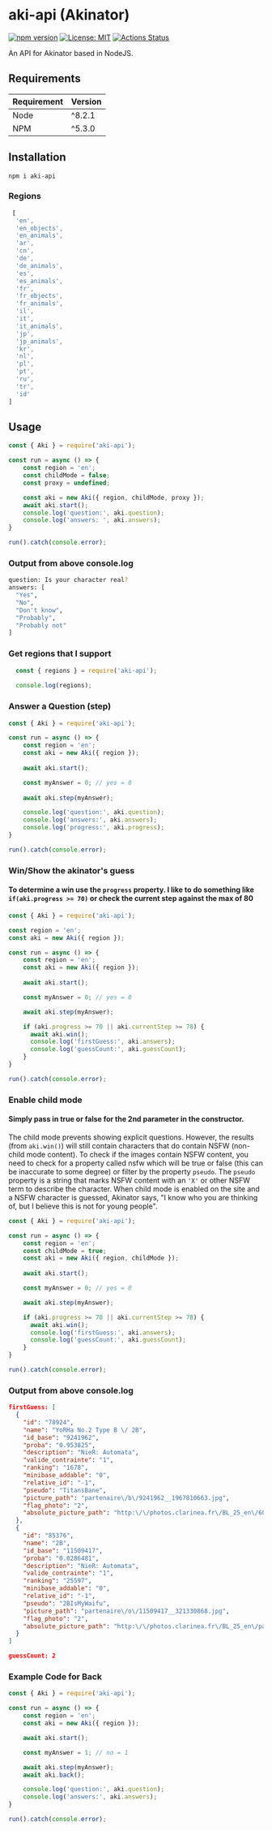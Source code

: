 # aki-api (Akinator)
[![npm version](https://badge.fury.io/js/aki-api.svg)](https://www.npmjs.com/package/aki-api)
[![License: MIT](https://img.shields.io/badge/License-MIT-blue.svg)](https://opensource.org/licenses/MIT)
[![Actions Status](https://github.com/jgoralcz/aki-api/workflows/unittest/badge.svg)](https://github.com/jgoralcz/aki-api/actions)

An API for Akinator based in NodeJS.

## Requirements
| Requirement | Version |
| ---|---|
| Node | ^8.2.1 |
| NPM | ^5.3.0 |


## Installation

``npm i aki-api``

### Regions
```js
 [
  'en',
  'en_objects',
  'en_animals',
  'ar',
  'cn',
  'de',
  'de_animals',
  'es',
  'es_animals',
  'fr',
  'fr_objects',
  'fr_animals',
  'il',
  'it',
  'it_animals',
  'jp',
  'jp_animals',
  'kr',
  'nl',
  'pl',
  'pt',
  'ru',
  'tr',
  'id'
]
```


## Usage

```js
const { Aki } = require('aki-api');

const run = async () => {
    const region = 'en';
    const childMode = false;
    const proxy = undefined;

    const aki = new Aki({ region, childMode, proxy });
    await aki.start();
    console.log('question:', aki.question);
    console.log('answers: ', aki.answers);
}

run().catch(console.error);
```

### Output from above console.log

```bash
question: Is your character real?
answers: [  
  "Yes",
  "No",
  "Don't know",
  "Probably",
  "Probably not"
]
```

### Get regions that I support
```js
  const { regions } = require('aki-api');
  
  console.log(regions);
```


### Answer a Question (step)
```js
const { Aki } = require('aki-api');

const run = async () => {
    const region = 'en';
    const aki = new Aki({ region });
    
    await aki.start();

    const myAnswer = 0; // yes = 0
    
    await aki.step(myAnswer);

    console.log('question:', aki.question);
    console.log('answers:', aki.answers);
    console.log('progress:', aki.progress);
}

run().catch(console.error);
```

### Win/Show the akinator's guess
#### To determine a win use the `progress` property. I like to do something like `if(aki.progress >= 70)` or check the current step against the max of 80

```js
const { Aki } = require('aki-api');

const region = 'en';
const aki = new Aki({ region });

const run = async () => {
    const region = 'en';
    const aki = new Aki({ region });
    
    await aki.start();

    const myAnswer = 0; // yes = 0

    await aki.step(myAnswer);

    if (aki.progress >= 70 || aki.currentStep >= 78) {
      await aki.win();
      console.log('firstGuess:', aki.answers);
      console.log('guessCount:', aki.guessCount);
    }
}

run().catch(console.error);
```

### Enable child mode
#### Simply pass in true or false for the 2nd parameter in the constructor.
The child mode prevents showing explicit questions. However, the results (from `aki.win()`) will still contain characters that do contain NSFW (non-child mode content). To check if the images contain NSFW content, you need to check for a property called nsfw which will be true or false (this can be inaccurate to some degree) or filter by the property `pseudo`. The `pseudo` property is a string that marks NSFW content with an `'X'` or other NSFW term to describe the character. When child mode is enabled on the site and a NSFW character is guessed, Akinator says, "I know who you are thinking of, but I believe this is not for young people".

```js
const { Aki } = require('aki-api');

const run = async () => {
    const region = 'en';
    const childMode = true;
    const aki = new Aki({ region, childMode });
    
    await aki.start();

    const myAnswer = 0; // yes = 0

    await aki.step(myAnswer);

    if (aki.progress >= 70 || aki.currentStep >= 78) {
      await aki.win();
      console.log('firstGuess:', aki.answers);
      console.log('guessCount:', aki.guessCount);
    }
}

run().catch(console.error);
```

### Output from above console.log

```json
firstGuess: [
  {
    "id": "78924",
    "name": "YoRHa No.2 Type B \/ 2B",
    "id_base": "9241962",
    "proba": "0.953825",
    "description": "NieR: Automata",
    "valide_contrainte": "1",
    "ranking": "1678",
    "minibase_addable": "0",
    "relative_id": "-1",
    "pseudo": "TitansBane",
    "picture_path": "partenaire\/b\/9241962__1967810663.jpg",
    "flag_photo": "2",
    "absolute_picture_path": "http:\/\/photos.clarinea.fr\/BL_25_en\/600\/partenaire\/b\/9241962__1967810663.jpg"
  },
  {
    "id": "85376",
    "name": "2B",
    "id_base": "11509417",
    "proba": "0.0286481",
    "description": "NieR: Automata",
    "valide_contrainte": "1",
    "ranking": "25597",
    "minibase_addable": "0",
    "relative_id": "-1",
    "pseudo": "2BIsMyWaifu",
    "picture_path": "partenaire\/o\/11509417__321330868.jpg",
    "flag_photo": "2",
    "absolute_picture_path": "http:\/\/photos.clarinea.fr\/BL_25_en\/partenaire\/o\/11509417__321330868.jpg"
  }
]

guessCount: 2
```

### Example Code for Back
```js
const { Aki } = require('aki-api');

const run = async () => {
    const region = 'en';
    const aki = new Aki({ region });

    await aki.start();

    const myAnswer = 1; // no = 1

    await aki.step(myAnswer);
    await aki.back();

    console.log('question:', aki.question);
    console.log('answers:', aki.answers);
}

run().catch(console.error);
```

